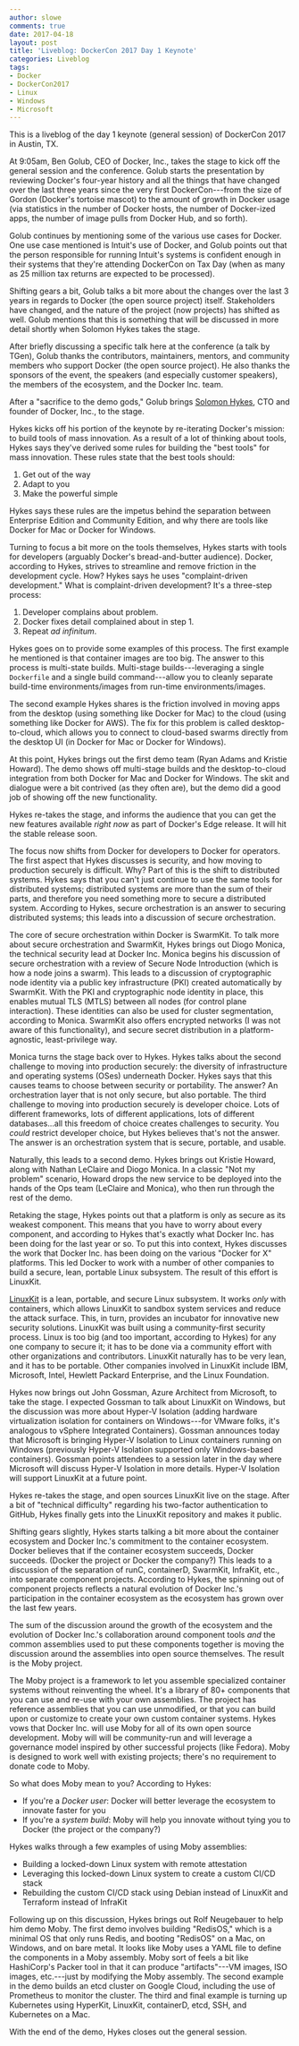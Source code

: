 ```yaml
---
author: slowe
comments: true
date: 2017-04-18
layout: post
title: 'Liveblog: DockerCon 2017 Day 1 Keynote'
categories: Liveblog
tags:
- Docker
- DockerCon2017
- Linux
- Windows
- Microsoft
---
```


This is a liveblog of the day 1 keynote (general session) of DockerCon 2017 in Austin, TX.

At 9:05am, Ben Golub, CEO of Docker, Inc., takes the stage to kick off the general session and the conference. Golub starts the presentation by reviewing Docker's four-year history and all the things that have changed over the last three years since the very first DockerCon---from the size of Gordon (Docker's tortoise mascot) to the amount of growth in Docker usage (via statistics in the number of Docker hosts, the number of Docker-ized apps, the number of image pulls from Docker Hub, and so forth). 

Golub continues by mentioning some of the various use cases for Docker. One use case mentioned is Intuit's use of Docker, and Golub points out that the person responsible for running Intuit's systems is confident enough in their systems that they're attending DockerCon on Tax Day (when as many as 25 million tax returns are expected to be processed).

Shifting gears a bit, Golub talks a bit more about the changes over the last 3 years in regards to Docker (the open source project) itself. Stakeholders have changed, and the nature of the project (now projects) has shifted as well. Golub mentions that this is something that will be discussed in more detail shortly when Solomon Hykes takes the stage.

After briefly discussing a specific talk here at the conference (a talk by TGen), Golub thanks the contributors, maintainers, mentors, and community members who support Docker (the open source project). He also thanks the sponsors of the event, the speakers (and especially customer speakers), the members of the ecosystem, and the Docker Inc. team.

After a "sacrifice to the demo gods," Golub brings [Solomon Hykes][link-1], CTO and founder of Docker, Inc., to the stage.

Hykes kicks off his portion of the keynote by re-iterating Docker's mission: to build tools of mass innovation. As a result of a lot of thinking about tools, Hykes says they've derived some rules for building the "best tools" for mass innovation. These rules state that the best tools should:

1. Get out of the way
2. Adapt to you
3. Make the powerful simple

Hykes says these rules are the impetus behind the separation between Enterprise Edition and Community Edition, and why there are tools like Docker for Mac or Docker for Windows.

Turning to focus a bit more on the tools themselves, Hykes starts with tools for developers (arguably Docker's bread-and-butter audience). Docker, according to Hykes, strives to streamline and remove friction in the development cycle. How? Hykes says he uses "complaint-driven development." What is complaint-driven development? It's a three-step process:

1. Developer complains about problem.
2. Docker fixes detail complained about in step 1.
3. Repeat _ad infinitum_.

Hykes goes on to provide some examples of this process. The first example he mentioned is that container images are too big. The answer to this process is multi-state builds. Multi-stage builds---leveraging a single `Dockerfile` and a single build command---allow you to cleanly separate build-time environments/images from run-time environments/images.

The second example Hykes shares is the friction involved in moving apps from the desktop (using something like Docker for Mac) to the cloud (using something like Docker for AWS). The fix for this problem is called desktop-to-cloud, which allows you to connect to cloud-based swarms directly from the desktop UI (in Docker for Mac or Docker for Windows).

At this point, Hykes brings out the first demo team (Ryan Adams and Kristie Howard). The demo shows off multi-stage builds and the desktop-to-cloud integration from both Docker for Mac and Docker for Windows. The skit and dialogue were a bit contrived (as they often are), but the demo did a good job of showing off the new functionality.

Hykes re-takes the stage, and informs the audience that you can get the new features available _right now_ as part of Docker's Edge release. It will hit the stable release soon.

The focus now shifts from Docker for developers to Docker for operators. The first aspect that Hykes discusses is security, and how moving to production securely is difficult. Why? Part of this is the shift to distributed systems. Hykes says that you can't just continue to use the same tools for distributed systems; distributed systems are more than the sum of their parts, and therefore you need something more to secure a distributed system. According to Hykes, secure orchestration is an answer to securing distributed systems; this leads into a discussion of secure orchestration.

The core of secure orchestration within Docker is SwarmKit. To talk more about secure orchestration and SwarmKit, Hykes brings out Diogo Monica, the technical security lead at Docker Inc. Monica begins his discussion of secure orchestration with a review of Secure Node Introduction (which is how a node joins a swarm). This leads to a discussion of cryptographic node identity via a public key infrastructure (PKI) created automatically by SwarmKit. With the PKI and cryptographic node identity in place, this enables mutual TLS (MTLS) between all nodes (for control plane interaction). These identities can also be used for cluster segmentation, according to Monica. SwarmKit also offers encrypted networks (I was not aware of this functionality), and secure secret distribution in a platform-agnostic, least-privilege way.

Monica turns the stage back over to Hykes. Hykes talks about the second challenge to moving into production securely: the diversity of infrastructure and operating systems (OSes) underneath Docker. Hykes says that this causes teams to choose between security or portability. The answer? An orchestration layer that is not only secure, but also portable. The third challenge to moving into production securely is developer choice. Lots of different frameworks, lots of different applications, lots of different databases...all this freedom of choice creates challenges to security. You _could_ restrict developer choice, but Hykes believes that's not the answer. The answer is an orchestration system that is secure, portable, and usable.

Naturally, this leads to a second demo. Hykes brings out Kristie Howard, along with Nathan LeClaire and Diogo Monica. In a classic "Not my problem" scenario, Howard drops the new service to be deployed into the hands of the Ops team (LeClaire and Monica), who then run through the rest of the demo.

Retaking the stage, Hykes points out that a platform is only as secure as its weakest component. This means that you have to worry about every component, and according to Hykes that's exactly what Docker Inc. has been doing for the last year or so. To put this into context, Hykes discusses the work that Docker Inc. has been doing on the various "Docker for X" platforms. This led Docker to work with a number of other companies to build a secure, lean, portable Linux subsystem. The result of this effort is LinuxKit.

[LinuxKit][link-2] is a lean, portable, and secure Linux subsystem. It works _only_ with containers, which allows LinuxKit to sandbox system services and reduce the attack surface. This, in turn, provides an incubator for innovative new security solutions. LinuxKit was built using a community-first security process. Linux is too big (and too important, according to Hykes) for any one company to secure it; it has to be done via a community effort with other organizations and contributors. LinuxKit naturally has to be very lean, and it has to be portable. Other companies involved in LinuxKit include IBM, Microsoft, Intel, Hewlett Packard Enterprise, and the Linux Foundation.

Hykes now brings out John Gossman, Azure Architect from Microsoft, to take the stage. I expected Gossman to talk about LinuxKit on Windows, but the discussion was more about Hyper-V Isolation (adding hardware virtualization isolation for containers on Windows---for VMware folks, it's analogous to vSphere Integrated Containers). Gossman announces today that Microsoft is bringing Hyper-V Isolation to Linux containers running on Windows (previously Hyper-V Isolation supported only Windows-based containers). Gossman points attendees to a session later in the day where Microsoft will discuss Hyper-V Isolation in more details. Hyper-V Isolation will support LinuxKit at a future point.

Hykes re-takes the stage, and open sources LinuxKit live on the stage. After a bit of "technical difficulty" regarding his two-factor authentication to GitHub, Hykes finally gets into the LinuxKit repository and makes it public.

Shifting gears slightly, Hykes starts talking a bit more about the container ecosystem and Docker Inc.'s commitment to the container ecosystem. Docker believes that if the container ecosystem succeeds, Docker succeeds. (Docker the project or Docker the company?) This leads to a discussion of the separation of runC, containerD, SwarmKit, InfraKit, etc., into separate component projects. According to Hykes, the spinning out of component projects reflects a natural evolution of Docker Inc.'s participation in the container ecosystem as the ecosystem has grown over the last few years.

The sum of the discussion around the growth of the ecosystem and the evolution of Docker Inc.'s collaboration around component tools _and_ the common assemblies used to put these components together is moving the discussion around the assemblies into open source themselves. The result is the Moby project.

The Moby project is a framework to let you assemble specialized container systems without reinventing the wheel. It's a library of 80+ components that you can use and re-use with your own assemblies. The project has reference assemblies that you can use unmodified, or that you can build upon or customize to create your own custom container systems. Hykes vows that Docker Inc. will use Moby for all of its own open source development. Moby will will be community-run and will leverage a governance model inspired by other successful projects (like Fedora). Moby is designed to work well with existing projects; there's no requirement to donate code to Moby.

So what does Moby mean to you? According to Hykes:

* If you're a _Docker user_: Docker will better leverage the ecosystem to innovate faster for you
* If you're a _system build_: Moby will help you innovate without tying you to Docker (the project or the company?)

Hykes walks through a few examples of using Moby assemblies:

* Building a locked-down Linux system with remote attestation
* Leveraging this locked-down Linux system to create a custom CI/CD stack
* Rebuilding the custom CI/CD stack using Debian instead of LinuxKit and Terraform instead of InfraKit

Following up on this discussion, Hykes brings out Rolf Neugebauer to help him demo Moby. The first demo involves building "RedisOS," which is a minimal OS that only runs Redis, and booting "RedisOS" on a Mac, on Windows, and on bare metal. It looks like Moby uses a YAML file to define the components in a Moby assembly. Moby sort of feels a bit like HashiCorp's Packer tool in that it can produce "artifacts"---VM images, ISO images, etc.---just by modifying the Moby assembly. The second example in the demo builds an etcd cluster on Google Cloud, including the use of Prometheus to monitor the cluster. The third and final example is turning up Kubernetes using HyperKit, LinuxKit, containerD, etcd, SSH, and Kubernetes on a Mac.

With the end of the demo, Hykes closes out the general session.



[link-1]: https://twitter.com/solomonstre
[link-2]: https://github.com/linuxkit/linuxkit
